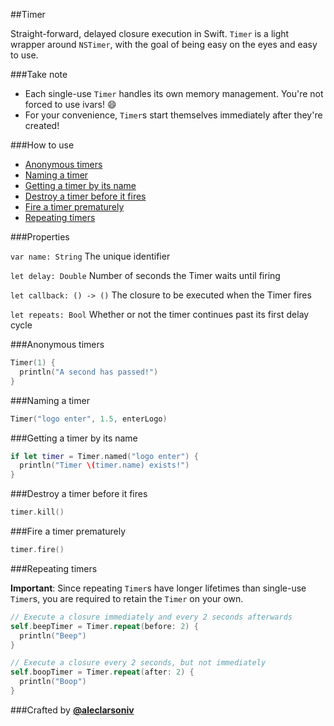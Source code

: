##Timer

Straight-forward, delayed closure execution in Swift. `Timer` is a light wrapper around `NSTimer`, with the goal of being easy on the eyes and easy to use.

###Take note

- Each single-use `Timer` handles its own memory management. You're not forced to use ivars! :smile:
- For your convenience, `Timer`s start themselves immediately after they're created!

###How to use

- [Anonymous timers](#anonymous-timers)
- [Naming a timer](#naming-a-timer)
- [Getting a timer by its name](#getting-a-timer)
- [Destroy a timer before it fires](#destroy-a-timer)
- [Fire a timer prematurely](#fire-a-timer)
- [Repeating timers](#repeating-timers)

###Properties

`var name: String` The unique identifier

`let delay: Double` Number of seconds the Timer waits until firing

`let callback: () -> ()` The closure to be executed when the Timer fires

`let repeats: Bool` Whether or not the timer continues past its first delay cycle

###Anonymous timers

```Swift
Timer(1) {
  println("A second has passed!")
}
```

###Naming a timer

```Swift
Timer("logo enter", 1.5, enterLogo)
```

###Getting a timer by its name

```Swift
if let timer = Timer.named("logo enter") {
  println("Timer \(timer.name) exists!")
}
```

###Destroy a timer before it fires

```Swift
timer.kill()
```

###Fire a timer prematurely

```Swift
timer.fire()
```

###Repeating timers

**Important**: Since repeating `Timer`s have longer lifetimes than single-use `Timer`s, you are required to retain the `Timer` on your own.

```Swift
// Execute a closure immediately and every 2 seconds afterwards
self.beepTimer = Timer.repeat(before: 2) {
  println("Beep")
}

// Execute a closure every 2 seconds, but not immediately
self.boopTimer = Timer.repeat(after: 2) {
  println("Boop")
}
```

###Crafted by [**@aleclarsoniv**](https://twitter.com/aleclarsoniv)
